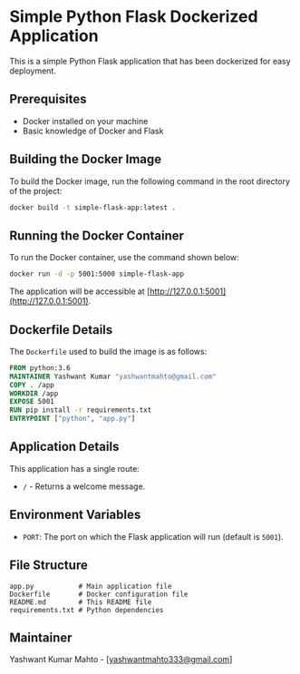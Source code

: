 # Simple Python Flask Dockerized Application

This is a simple Python Flask application that has been dockerized for easy deployment.

## Prerequisites

- Docker installed on your machine
- Basic knowledge of Docker and Flask

## Building the Docker Image

To build the Docker image, run the following command in the root directory of the project:

```bash
docker build -t simple-flask-app:latest .
```

## Running the Docker Container

To run the Docker container, use the command shown below:

```bash
docker run -d -p 5001:5000 simple-flask-app
```

The application will be accessible at [http://127.0.0.1:5001](http://127.0.0.1:5001).

## Dockerfile Details

The `Dockerfile` used to build the image is as follows:

```dockerfile
FROM python:3.6
MAINTAINER Yashwant Kumar "yashwantmahto@gmail.com"
COPY . /app
WORKDIR /app
EXPOSE 5001
RUN pip install -r requirements.txt
ENTRYPOINT ["python", "app.py"]
```

## Application Details

This application has a single route:

- `/` - Returns a welcome message.

## Environment Variables

- `PORT`: The port on which the Flask application will run (default is `5001`).

## File Structure

```
app.py           # Main application file
Dockerfile       # Docker configuration file
README.md        # This README file
requirements.txt # Python dependencies
```

## Maintainer

Yashwant Kumar Mahto - [yashwantmahto333@gmail.com]
